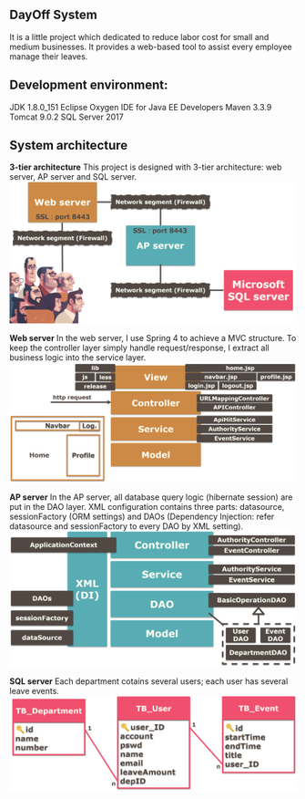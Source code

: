 


## DayOff System
It is a little project which dedicated to reduce labor cost for small and medium businesses. It provides a web-based tool to assist every employee manage their leaves.



## Development environment:
JDK 1.8.0_151
Eclipse Oxygen IDE for Java EE Developers
Maven 3.3.9
Tomcat 9.0.2
SQL Server 2017



## System architecture
**3-tier architecture**
This project is designed with 3-tier architecture: web server, AP server and SQL server.
<img alt="3-tier architecture" src="/img/3-layers.png" title="3-tier architecture"/>

**Web server**
In the web server, I use Spring 4 to achieve a MVC structure. To keep the controller layer simply handle request/response, I extract all business logic into the service layer.
<img alt="Web server" src="/img/web server.png" title="Web server"/>

**AP server**
In the AP server, all database query logic (hibernate session) are put in the DAO layer. XML configuration contains three parts: datasource, sessionFactory (ORM settings) and DAOs (Dependency Injection: refer datasource and sessionFactory to every DAO by XML setting).
<img alt="AP server" src="/img/ap server.png" title="AP server"/>

**SQL server**
Each department cotains several users; each user has several leave events.
<img alt="SQL server" src="/img/ERD.png" title="SQL server"/>
